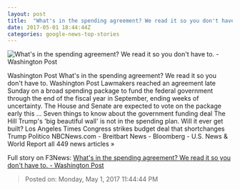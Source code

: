 ```yaml
---
layout: post
title:  "What's in the spending agreement? We read it so you don't have to. - Washington Post"
date: 2017-05-01 18:44:44Z
categories: google-news-top-stories
---
```


![What's in the spending agreement? We read it so you don't have to. - Washington Post](https://img.washingtonpost.com/rf/image_1484w/2010-2019/WashingtonPost/2016/11/21/Production/RealEstate/Images/U.S._Capitol-0e208.jpg)

Washington Post What's in the spending agreement? We read it so you don't have to. Washington Post Lawmakers reached an agreement late Sunday on a broad spending package to fund the federal government through the end of the fiscal year in September, ending weeks of uncertainty. The House and Senate are expected to vote on the package early this ... Seven things to know about the government funding deal The Hill Trump's 'big beautiful wall' is not in the spending plan. Will it ever get built? Los Angeles Times Congress strikes budget deal that shortchanges Trump Politico NBCNews.com - Breitbart News - Bloomberg - U.S. News & World Report all 449 news articles »


Full story on F3News: [What's in the spending agreement? We read it so you don't have to. - Washington Post](http://www.f3nws.com/n/DAxmaC)

> Posted on: Monday, May 1, 2017 11:44:44 PM
